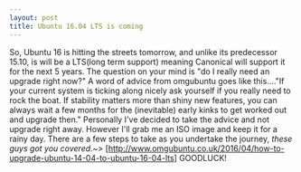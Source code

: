 ```yaml
---
layout: post
title: Ubuntu 16.04 LTS is coming
---
```

So, Ubuntu 16 is hitting the streets tomorrow, and unlike its predecessor 15.10, is will be a LTS(long term support) meaning Canonical will support it for the next 5 years.
The question on your mind is "do I really need an upgrade right now?" A word of advice from omgubuntu goes like this...."If your current system is ticking along nicely ask yourself if you really need to rock the boat. If stability matters more than shiny new features, you can always wait a few months for the (inevitable) early kinks to get worked out and upgrade then."
Personally I've decided to take the advice and not upgrade right away. However I'll grab me an ISO image and keep it for a rainy day.
There are a few steps to take as you undertake the journey, *these guys got you covered.~>* [http://www.omgubuntu.co.uk/2016/04/how-to-upgrade-ubuntu-14-04-to-ubuntu-16-04-lts]
GOODLUCK!
